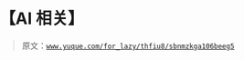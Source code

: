 # 【AI 相关】

> 原文：[`www.yuque.com/for_lazy/thfiu8/sbnmzkga106beeg5`](https://www.yuque.com/for_lazy/thfiu8/sbnmzkga106beeg5)



